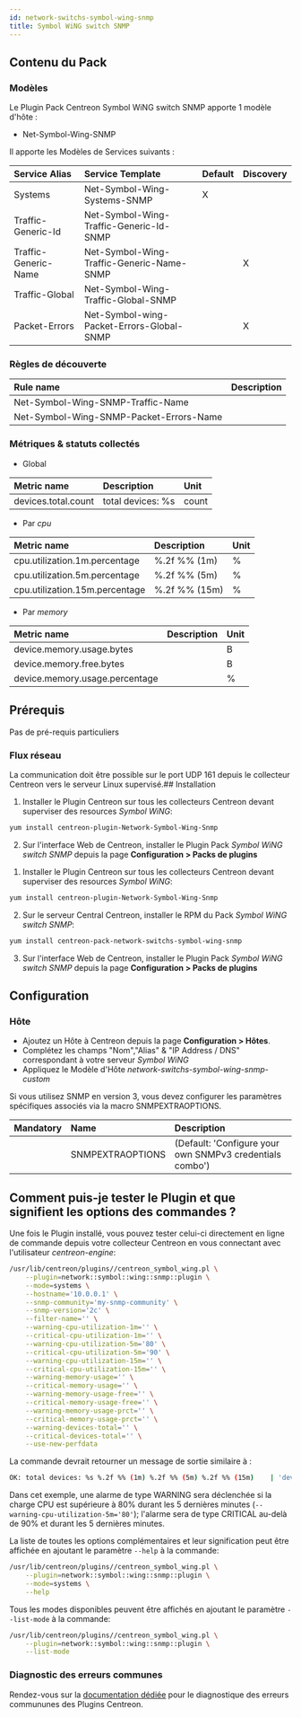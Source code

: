 ```yaml
---
id: network-switchs-symbol-wing-snmp
title: Symbol WiNG switch SNMP
---
```


## Contenu du Pack

### Modèles

Le Plugin Pack Centreon Symbol WiNG switch SNMP apporte 1 modèle d'hôte :
* Net-Symbol-Wing-SNMP

Il apporte les Modèles de Services suivants :

| Service Alias        | Service Template                          | Default | Discovery |
|:---------------------|:------------------------------------------|:--------|:----------|
| Systems              | Net-Symbol-Wing-Systems-SNMP              | X       |           |
| Traffic-Generic-Id   | Net-Symbol-Wing-Traffic-Generic-Id-SNMP   |         |           |
| Traffic-Generic-Name | Net-Symbol-Wing-Traffic-Generic-Name-SNMP |         | X         |
| Traffic-Global       | Net-Symbol-Wing-Traffic-Global-SNMP       |         |           |
| Packet-Errors        | Net-Symbol-wing-Packet-Errors-Global-SNMP |         | X         |

### Règles de découverte


| Rule name                               | Description |
|:----------------------------------------|:------------|
| Net-Symbol-Wing-SNMP-Traffic-Name       |             |
| Net-Symbol-Wing-SNMP-Packet-Errors-Name |             |


### Métriques & statuts collectés

<!--DOCUSAURUS_CODE_TABS-->

<!--Packet-Errors-->

<!--Systems-->

* Global

| Metric name         | Description       | Unit  |
|:--------------------|:------------------|:------|
| devices.total.count | total devices: %s | count |

* Par *cpu*

| Metric name                    | Description   | Unit |
|:-------------------------------|:--------------|:-----|
| cpu.utilization.1m.percentage  | %.2f %% (1m)  | %    |
| cpu.utilization.5m.percentage  | %.2f %% (5m)  | %    |
| cpu.utilization.15m.percentage | %.2f %% (15m) | %    |

* Par *memory*

| Metric name                    | Description | Unit |
|:-------------------------------|:------------|:-----|
| device.memory.usage.bytes      |             | B    |
| device.memory.free.bytes       |             | B    |
| device.memory.usage.percentage |             | %    |

<!--Traffic-Generic-Id-->

<!--Traffic-Generic-Name-->

<!--Traffic-Global-->

<!--END_DOCUSAURUS_CODE_TABS-->

## Prérequis

Pas de pré-requis particuliers

### Flux réseau

La communication doit être possible sur le port UDP 161 depuis le collecteur
Centreon vers le serveur Linux supervisé.## Installation

<!--DOCUSAURUS_CODE_TABS-->

<!--Online IMP Licence & IT-100 Editions-->

1. Installer le Plugin Centreon sur tous les collecteurs Centreon devant superviser des resources *Symbol WiNG*:

```bash
yum install centreon-plugin-Network-Symbol-Wing-Snmp
```

2. Sur l'interface Web de Centreon, installer le Plugin Pack *Symbol WiNG switch SNMP* depuis la page **Configuration > Packs de plugins**

<!--Offline IMP License-->

1. Installer le Plugin Centreon sur tous les collecteurs Centreon devant superviser des resources *Symbol WiNG*:

```bash
yum install centreon-plugin-Network-Symbol-Wing-Snmp
```

2. Sur le serveur Central Centreon, installer le RPM du Pack *Symbol WiNG switch SNMP*:

 ```bash
yum install centreon-pack-network-switchs-symbol-wing-snmp
```

3. Sur l'interface Web de Centreon, installer le Plugin Pack *Symbol WiNG switch SNMP* depuis la page **Configuration > Packs de plugins**

<!--END_DOCUSAURUS_CODE_TABS-->

## Configuration

### Hôte

* Ajoutez un Hôte à Centreon depuis la page **Configuration > Hôtes**.
* Complétez les champs "Nom","Alias" & "IP Address / DNS" correspondant à votre serveur *Symbol WiNG*
* Appliquez le Modèle d'Hôte *network-switchs-symbol-wing-snmp-custom* 

Si vous utilisez SNMP en version 3, vous devez configurer les paramètres
spécifiques associés via la macro SNMPEXTRAOPTIONS.

| Mandatory | Name             | Description                                              |
|:----------|:-----------------|:---------------------------------------------------------|
|           | SNMPEXTRAOPTIONS | (Default: 'Configure your own SNMPv3 credentials combo') |

## Comment puis-je tester le Plugin et que signifient les options des commandes ? 

Une fois le Plugin installé, vous pouvez tester celui-ci directement en ligne 
de commande depuis votre collecteur Centreon en vous connectant avec 
l'utilisateur *centreon-engine*:

```bash
/usr/lib/centreon/plugins//centreon_symbol_wing.pl \
    --plugin=network::symbol::wing::snmp::plugin \
    --mode=systems \
    --hostname='10.0.0.1' \
    --snmp-community='my-snmp-community' \
    --snmp-version='2c' \
    --filter-name='' \
    --warning-cpu-utilization-1m='' \
    --critical-cpu-utilization-1m='' \
    --warning-cpu-utilization-5m='80' \
    --critical-cpu-utilization-5m='90' \
    --warning-cpu-utilization-15m='' \
    --critical-cpu-utilization-15m='' \
    --warning-memory-usage='' \
    --critical-memory-usage='' \
    --warning-memory-usage-free='' \
    --critical-memory-usage-free='' \
    --warning-memory-usage-prct='' \
    --critical-memory-usage-prct='' \
    --warning-devices-total='' \
    --critical-devices-total='' \
    --use-new-perfdata 
```

La commande devrait retourner un message de sortie similaire à :

```bash
OK: total devices: %s %.2f %% (1m) %.2f %% (5m) %.2f %% (15m)    | 'devices.total.count'=9000;;;0; 'cpu.utilization.1m.percentage'=9000%;;;0;100 'cpu.utilization.5m.percentage'=9000%;80;90;0;100 'cpu.utilization.15m.percentage'=9000%;;;0;100 'device.memory.usage.bytes'=9000B;;;0; 'device.memory.free.bytes'=9000B;;;0; 'device.memory.usage.percentage'=9000%;;;0;100 
```

Dans cet exemple, une alarme de type WARNING sera déclenchée si la charge CPU est supérieure à 80% durant les 5 dernières minutes 
(`--warning-cpu-utilization-5m='80'`); l'alarme sera de type CRITICAL au-delà de 90% et durant les 5 dernières minutes.

La liste de toutes les options complémentaires et leur signification peut être
affichée en ajoutant le paramètre `--help` à la commande:

```bash
/usr/lib/centreon/plugins//centreon_symbol_wing.pl \
    --plugin=network::symbol::wing::snmp::plugin \
    --mode=systems \
    --help
 ```

Tous les modes disponibles peuvent être affichés en ajoutant le paramètre 
`--list-mode` à la commande:

```bash
/usr/lib/centreon/plugins//centreon_symbol_wing.pl \
    --plugin=network::symbol::wing::snmp::plugin \
    --list-mode
 ```

### Diagnostic des erreurs communes

Rendez-vous sur la [documentation dédiée](../tutorials/troubleshooting-plugins.html)
pour le diagnostique des erreurs commununes des Plugins Centreon.